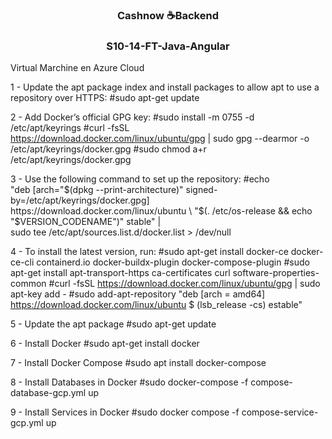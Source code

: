 <h3 align="center">
  Cashnow ☕Backend
</h3>
<h3 align="center">
  S10-14-FT-Java-Angular
</h3>

Virtual Marchine en Azure Cloud

1 - Update the apt package index and install packages to allow apt to use a repository over HTTPS:
#sudo apt-get update

2 - Add Docker’s official GPG key:
#sudo install -m 0755 -d /etc/apt/keyrings
#curl -fsSL https://download.docker.com/linux/ubuntu/gpg | sudo gpg --dearmor -o /etc/apt/keyrings/docker.gpg
#sudo chmod a+r /etc/apt/keyrings/docker.gpg

3 - Use the following command to set up the repository:
#echo \
  "deb [arch="$(dpkg --print-architecture)" signed-by=/etc/apt/keyrings/docker.gpg] https://download.docker.com/linux/ubuntu \
  "$(. /etc/os-release && echo "$VERSION_CODENAME")" stable" | \
  sudo tee /etc/apt/sources.list.d/docker.list > /dev/null

4 - To install the latest version, run:
#sudo apt-get install docker-ce docker-ce-cli containerd.io docker-buildx-plugin docker-compose-plugin
#sudo apt-get install apt-transport-https ca-certificates curl software-properties-common
#curl -fsSL https://download.docker.com/linux/ubuntu/gpg | sudo apt-key add -
#sudo add-apt-repository "deb [arch = amd64] https://download.docker.com/linux/ubuntu $ (lsb_release -cs) estable"

5 - Update the apt package
#sudo apt-get update

6 - Install Docker
#sudo apt-get install docker

7 - Install Docker Compose
#sudo apt install docker-compose

8 - Install Databases in Docker
#sudo docker-compose -f compose-database-gcp.yml up

9 - Install Services in Docker
#sudo docker compose -f compose-service-gcp.yml up


